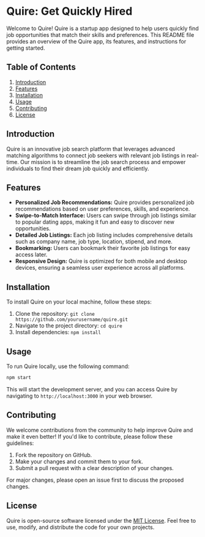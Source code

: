 # Quire: Get Quickly Hired

Welcome to Quire! Quire is a startup app designed to help users quickly find job opportunities that match their skills and preferences. This README file provides an overview of the Quire app, its features, and instructions for getting started.

## Table of Contents

1. [Introduction](#introduction)
2. [Features](#features)
3. [Installation](#installation)
4. [Usage](#usage)
5. [Contributing](#contributing)
6. [License](#license)

## Introduction

Quire is an innovative job search platform that leverages advanced matching algorithms to connect job seekers with relevant job listings in real-time. Our mission is to streamline the job search process and empower individuals to find their dream job quickly and efficiently.

## Features

- **Personalized Job Recommendations:** Quire provides personalized job recommendations based on user preferences, skills, and experience.
- **Swipe-to-Match Interface:** Users can swipe through job listings similar to popular dating apps, making it fun and easy to discover new opportunities.
- **Detailed Job Listings:** Each job listing includes comprehensive details such as company name, job type, location, stipend, and more.
- **Bookmarking:** Users can bookmark their favorite job listings for easy access later.
- **Responsive Design:** Quire is optimized for both mobile and desktop devices, ensuring a seamless user experience across all platforms.

## Installation

To install Quire on your local machine, follow these steps:

1. Clone the repository: `git clone https://github.com/yourusername/quire.git`
2. Navigate to the project directory: `cd quire`
3. Install dependencies: `npm install`

## Usage

To run Quire locally, use the following command:

```bash
npm start
```

This will start the development server, and you can access Quire by navigating to `http://localhost:3000` in your web browser.

## Contributing

We welcome contributions from the community to help improve Quire and make it even better! If you'd like to contribute, please follow these guidelines:

1. Fork the repository on GitHub.
2. Make your changes and commit them to your fork.
3. Submit a pull request with a clear description of your changes.

For major changes, please open an issue first to discuss the proposed changes.

## License

Quire is open-source software licensed under the [MIT License](LICENSE). Feel free to use, modify, and distribute the code for your own projects.
